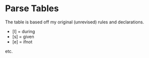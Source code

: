 # Parse Tables

The table is based off my original (unrevised) rules and declarations.
- [l] = during
- [s] = given
- [e] = ifnot

etc.
